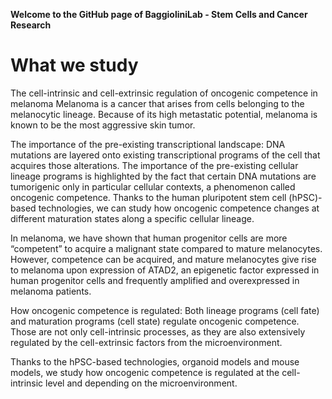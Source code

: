 **Welcome to the GitHub page of BaggioliniLab - Stem Cells and Cancer Research**


# What we study
The cell-intrinsic and cell-extrinsic regulation of oncogenic competence in melanoma
Melanoma is a cancer that arises from cells belonging to the melanocytic lineage. Because of its high metastatic potential, melanoma is known to be the most aggressive skin tumor.


The importance of the pre-existing transcriptional landscape:
DNA mutations are layered onto existing transcriptional programs of the cell that acquires those alterations. The importance of the pre-existing cellular lineage programs is highlighted by the fact that certain DNA mutations are tumorigenic only in particular cellular contexts, a phenomenon called oncogenic competence. Thanks to the human pluripotent stem cell (hPSC)-based technologies, we can study how oncogenic competence changes at different maturation states along a specific cellular lineage. 

In melanoma, we have shown that human progenitor cells are more “competent” to acquire a malignant state compared to mature melanocytes. However, competence can be acquired, and mature melanocytes give rise to melanoma upon expression of ATAD2, an epigenetic factor expressed in human progenitor cells and frequently amplified and overexpressed in melanoma patients. 


How oncogenic competence is regulated:
Both lineage programs (cell fate) and maturation programs (cell state) regulate oncogenic competence. Those are not only cell-intrinsic processes, as they are also extensively regulated by the cell-extrinsic factors from the microenvironment. 


Thanks to the hPSC-based technologies,  organoid models and mouse models, we study how oncogenic competence is regulated at the cell-intrinsic level and depending on the microenvironment.
